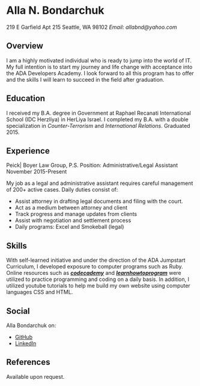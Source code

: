 # Alla N. Bondarchuk

219 E Garfield Apt 215
Seattle, WA 98102
_Email: allabnd@yahoo.com_

## Overview

I am a highly motivated individual who is ready to jump into the world of IT. My full intention is to start my journey and life change with acceptance into the ADA Developers Academy. I look forward to all this program has to offer and the skills I will learn to succeed in the field after graduation.

## Education

I received my B.A. degree in Government at Raphael Recanati International School (IDC Herzliya) in HerLiya Israel. I completed my B.A. with a double specialization in _Counter-Terrorism_ and _International Relations_. Graduated 2015.

## Experience

Peick| Boyer Law Group, P.S.
Position: Administrative/Legal Assistant
November 2015-Present

My job as a legal and administrative assistant requires careful management of 200+ active cases. Daily duties consist of:
* Assist attorney in drafting legal documents and filing with the court.
* Act as a medium between attorney and client
* Track progress and manage updates from clients
* Assist with negotiation and settlement process
* Daily programs: Excel and Smokeball (legal)

## Skills

With self-learned initiative and under the direction of the ADA Jumpstart Curriculum, I developed exposure to computer programs such as Ruby. Online resources such as [**_codecademy_**](www.codecademy.com) and [**_learnhowtoprogram_**](www.learnhowtoprogram.com) were utilized to practice programming and coding on a daily basis. In addition, I utilized youtube tutorials to help me build my own website using computer languages CSS and HTML.

## Social
Alla Bondarchuk on:
* [GitHub](https://github.com/AllaBondarchuk)
* [LinkedIn](https://www.linkedin.com/in/alla-bondarchuk-09015043/)

## References

Available upon request.
